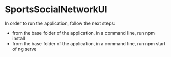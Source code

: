 # SportsSocialNetworkUI

In order to run the application, follow the next steps:
- from the base folder of the application, in a command line, run npm install
- from the base folder of the application, in a command line, run npm start of ng serve